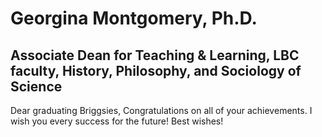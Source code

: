 # Georgina Montgomery, Ph.D.

## Associate Dean for Teaching & Learning, LBC faculty, History, Philosophy, and Sociology of Science

Dear graduating Briggsies, Congratulations on all of your achievements. I wish you every success for the future! Best wishes!